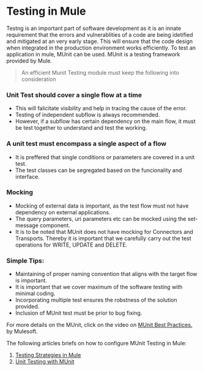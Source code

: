 # Testing in Mule

Testng is an important part of software development as it is an innate requirement that the errors and vulnerablities of a code are being idetified and mitigated at an very early stage. This will ensure that the code design when integrated in the production environment works efficiently. To test an application in mule, MUnit can be used. MUnit is a testing framework provided by Mule. 
> An efficient Munit Testing module must keep the following into consideration


### Unit Test should cover a single flow at a time
- This will falicitate visibility and help in tracing the cause of the error.
- Testing of independent subflow is always recommended.
- However, if a subflow has certain dependency on the main flow, it must be test together to understand and test the working.

### A unit test must encompass a single aspect of a flow
- It is preffered that single conditions or parameters are covered in a unit test.
- The test classes can be segregated based on the funcionality and interface.

### Mocking
- Mocking of external data is important, as the test flow must not have dependency on external applications.
- The query parameters, uri parameters etc can be mocked using the set-message component.
- It is to be noted that MUnit does not have mocking for Connectors and Transports. Thereby it is important that we carefully carry out the test operations for WRITE, UPDATE and DELETE.

### Simple Tips:
- Maintaining of proper naming convention that aligns with the target flow is important.
- It is important that we cover maximum of the software testing with minimal coding.
- Incorporating multiple test ensures the robstness of the solution provided.
- Inclusion of MUnit test must be prior to bug fixing.

For more details on the MUnit, click on the video on [MUnit Best Practices.](https://www.mulesoft.com/ty/webinar/best-practices-testing-mule-applications) by Mulesoft.

The following articles briefs on how to configure MUnit Testing in Mule: 

1. [Testing Strategies in Mule](https://docs.mulesoft.com/mule-runtime/3.9/testing-strategies)
2. [Unit Testing with MUnit](https://www.mulesoft.com/exchange/org.mule.examples/munit-short-tutorial/)
